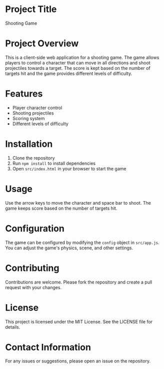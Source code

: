 # Project Title

Shooting Game

# Project Overview

This is a client-side web application for a shooting game. The game allows players to control a character that can move in all directions and shoot projectiles towards a target. The score is kept based on the number of targets hit and the game provides different levels of difficulty.

# Features

- Player character control
- Shooting projectiles
- Scoring system
- Different levels of difficulty

# Installation

1. Clone the repository
2. Run `npm install` to install dependencies
3. Open `src/index.html` in your browser to start the game

# Usage

Use the arrow keys to move the character and space bar to shoot. The game keeps score based on the number of targets hit.

# Configuration

The game can be configured by modifying the `config` object in `src/app.js`. You can adjust the game's physics, scene, and other settings.

# Contributing

Contributions are welcome. Please fork the repository and create a pull request with your changes.

# License

This project is licensed under the MIT License. See the LICENSE file for details.

# Contact Information

For any issues or suggestions, please open an issue on the repository.